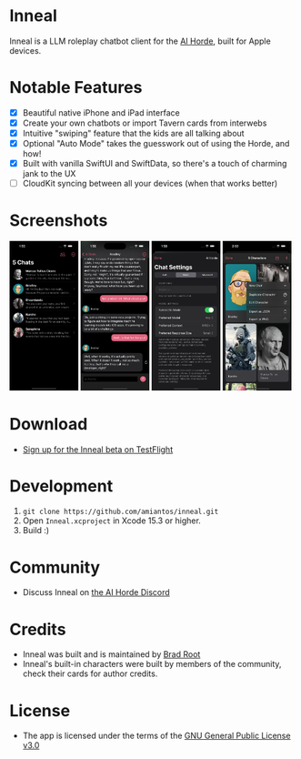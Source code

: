 # Inneal

Inneal is a LLM roleplay chatbot client for the [AI Horde](https://aihorde.net), built for Apple devices.

# Notable Features

- [x] Beautiful native iPhone and iPad interface
- [x] Create your own chatbots or import Tavern cards from interwebs
- [x] Intuitive "swiping" feature that the kids are all talking about
- [x] Optional "Auto Mode" takes the guesswork out of using the Horde, and how!
- [x] Built with vanilla SwiftUI and SwiftData, so there's a touch of charming jank to the UX
- [ ] CloudKit syncing between all your devices (when that works better)

# Screenshots

<p float="left">
  <img src="/screenshots/screenshot2.png" width="24%" />
  <img src="/screenshots/screenshot3.png" width="24%" /> 
  <img src="/screenshots/screenshot4.png" width="24%" />
  <img src="/screenshots/screenshot5.png" width="24%" />
</p>

# Download
- [Sign up for the Inneal beta on TestFlight](https://testflight.apple.com/join/tdVPV0ly)
<!-- - Or, support development: [Purchase Inneal on the App Store](https://apps.apple.com/us/app/aislingeach/id6449862063) -->

# Development
1. `git clone https://github.com/amiantos/inneal.git`
2. Open `Inneal.xcproject` in Xcode 15.3 or higher.
3. Build :)

# Community
- Discuss Inneal on [the AI Horde Discord](https://discord.gg/QHxkdJtXar)

# Credits
- Inneal was built and is maintained by [Brad Root](https://github.com/amiantos)
- Inneal's built-in characters were built by members of the community, check their cards for author credits.

# License
- The app is licensed under the terms of the [GNU General Public License v3.0](https://www.gnu.org/licenses/gpl-3.0.en.html)
